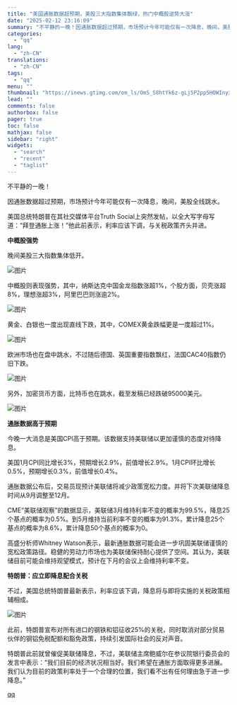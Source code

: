 ```yaml
---
title: "美国通胀数据超预期，美股三大指数集体飘绿，热门中概股逆势大涨"
date: "2025-02-12 23:16:09"
summary: "不平静的一晚！因通胀数据超过预期，市场预计今年可能仅有一次降息，晚间，美股全线跳水。美国总统特朗普在..."
categories:
  - "qq"
lang:
  - "zh-CN"
translations:
  - "zh-CN"
tags:
  - "qq"
menu: ""
thumbnail: "https://inews.gtimg.com/om_ls/OmS_S8htYk6z-gLj5P2ppSHOWIny3M2ckR5BaX-xOEoX4AA_640360/0"
lead: ""
comments: false
authorbox: false
pager: true
toc: false
mathjax: false
sidebar: "right"
widgets:
  - "search"
  - "recent"
  - "taglist"
---
```


不平静的一晚！

因通胀数据超过预期，市场预计今年可能仅有一次降息，晚间，美股全线跳水。

美国总统特朗普在其社交媒体平台Truth Social上突然发帖，以全大写字母写道：“拜登通胀上涨！”他此前表示，利率应该下调，与关税政策齐头并进。

**中概股强势**

晚间美股三大指数集体低开。

![图片](https://inews.gtimg.com/om_bt/Or6mVoic4JUGqz9qGpMeYqOQdyCy8LaGXH8ckBhr3yEOUAA/641)

中概股则表现强势，其中，纳斯达克中国金龙指数涨超1%，个股方面，贝壳涨超8%，理想涨超3%，阿里巴巴则涨逾2%。

![图片](https://inews.gtimg.com/om_bt/O6SXTSCtNm6c4G3ViLkDCIXrWOsLuDWr2oVl_vgnlexeQAA/641)

黄金、白银也一度出现直线下跌，其中，COMEX黄金跌幅更是一度超过1%。

![图片](https://inews.gtimg.com/om_bt/OFz4bBYJAZL4BQv-g7slPlo_j5y9uVtlF1C253yCTwTQUAA/641)

欧洲市场也在盘中跳水，不过随后德国、英国重要指数飘红，法国CAC40指数仍旧下跌。

![图片](https://inews.gtimg.com/om_bt/OR58EJmybTLPnXfY2MtzhKkYugzoeqejUcgnmaPOlDGHUAA/641)

另外，加密货币方面，比特币也在跳水，截至发稿已经跌破95000美元。

![图片](https://inews.gtimg.com/om_bt/O_l9K7ToGcj5nd7m0lvGClJZ63JWvwYHUQB_LXijYuB6oAA/641)

**通胀数据高于预期**

今晚一大消息是美国CPI高于预期。该数据支持美联储以更加谨慎的态度对待降息。

美国1月CPI同比增长3%，预期增长2.9%，前值增长2.9%。1月CPI环比增长0.5%，预期增长0.3%，前值增长0.4%。

通胀数据公布后，交易员现预计美联储将减少政策宽松力度。并将下次美联储降息时间从9月调整至12月。

CME“美联储观察”的数据显示，美联储3月维持利率不变的概率为99.5%，降息25个基点的概率为0.5%。到5月维持当前利率不变的概率为91.3%，累计降息25个基点的概率为8.6%，累计降息50个基点的概率为0。

高盛分析师Whitney Watson表示，最新通胀数据可能会进一步巩固美联储谨慎的宽松政策路径。稳健的劳动力市场也为美联储保持耐心提供了空间。其认为，美联储目前可能会维持观望模式，预计在下月的会议上会维持利率不变。

**特朗普：应立即降息配合关税**

不过，美国总统特朗普最新表示，利率应该下调，降息将与即将实施的关税政策相辅相成。

![图片](https://inews.gtimg.com/om_bt/O8pS3ZYrHDzXHYRaAOcT2kJYskkjcn00K_kMnYHm7IHpAAA/641)

此前，特朗普宣布对所有进口的钢铁和铝征收25%的关税，同时取消对部分贸易伙伴的钢铝免税配额和豁免政策，持续引发国际社会的反对声音。

特朗普此前就曾催促美联储降息，不过，美联储主席鲍威尔在参议院银行委员会的发言中表示：“我们目前的经济状况相当好。我们希望在通胀方面取得更多进展。我们认为目前的政策利率处于一个合理的位置，我们看不出有任何理由急于进一步降息。”

[qq](https://new.qq.com/rain/a/20250212A09MOK00)
